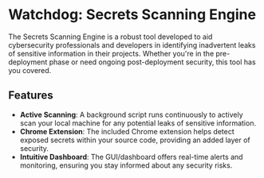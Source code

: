 # Watchdog: Secrets Scanning Engine

The Secrets Scanning Engine is a robust tool developed to aid cybersecurity professionals and developers in identifying inadvertent leaks of sensitive information in their projects. Whether you're in the pre-deployment phase or need ongoing post-deployment security, this tool has you covered.

## Features

- **Active Scanning**: A background script runs continuously to actively scan your local machine for any potential leaks of sensitive information.
- **Chrome Extension**: The included Chrome extension helps detect exposed secrets within your source code, providing an added layer of security.
- **Intuitive Dashboard**: The GUI/dashboard offers real-time alerts and monitoring, ensuring you stay informed about any security risks.

